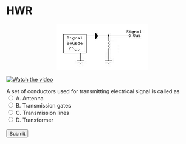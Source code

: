 # HWR
<p align="center">
<img src="./diodes2_files/halfWaveDiagram.jpg">
</p>

[![Watch the video](https://i.imgur.com/vKb2F1B.png)](https://youtu.be/vt5fpE0bzSY)

<div class="container">
A set of conductors used for transmitting electrical signal is called as
<FORM method="POST">
<INPUT TYPE="RADIO" VALUE="A" NAME="cc"> A. Antenna<BR>
<INPUT TYPE="RADIO" VALUE="B" NAME="cc"> B. Transmission gates<BR>
<INPUT TYPE="RADIO" VALUE="C" NAME="cc"> C. Transmission lines<BR>
<INPUT TYPE="RADIO" VALUE="D" NAME="cc"> D. Transformer<BR><BR>
<INPUT TYPE="SUBMIT"><BR>
<p id="answer1"></p>
</FORM>
</div>
